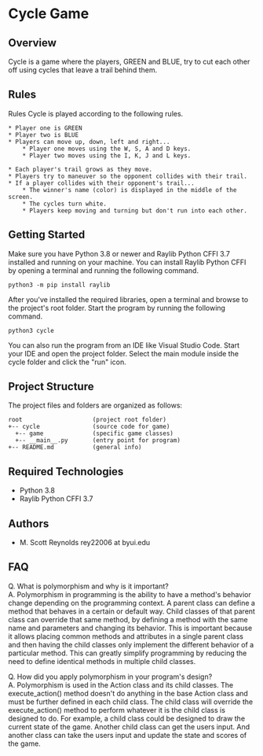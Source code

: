 # Cycle Game

## Overview

Cycle is a game where the players, GREEN and BLUE, try to cut each other off using cycles that leave a trail behind them.

## Rules

Rules
Cycle is played according to the following rules.

    * Player one is GREEN
    * Player two is BLUE
    * Players can move up, down, left and right...
        * Player one moves using the W, S, A and D keys.
        * Player two moves using the I, K, J and L keys.

    * Each player's trail grows as they move.
    * Players try to maneuver so the opponent collides with their trail.
    * If a player collides with their opponent's trail...
        * The winner's name (color) is displayed in the middle of the screen.
        * The cycles turn white.
        * Players keep moving and turning but don't run into each other.

## Getting Started

Make sure you have Python 3.8 or newer and Raylib Python CFFI 3.7 installed and running on your machine. You can install Raylib Python CFFI by opening a terminal and running the following command.

```
python3 -m pip install raylib
```

After you've installed the required libraries, open a terminal and browse to the project's root folder. Start the program by running the following command.

```
python3 cycle
```

You can also run the program from an IDE like Visual Studio Code. Start your IDE and open the 
project folder. Select the main module inside the cycle folder and click the "run" icon.

## Project Structure

The project files and folders are organized as follows:

```
root                    (project root folder)
+-- cycle               (source code for game)
  +-- game              (specific game classes)
  +-- __main__.py       (entry point for program)
+-- README.md           (general info)
```

## Required Technologies

* Python 3.8
* Raylib Python CFFI 3.7

## Authors

* M. Scott Reynolds rey22006 at byui.edu

## FAQ

Q. What is polymorphism and why is it important?   
A. Polymorphism in programming is the ability to have a method's behavior change depending on the programming context. A parent class can define a method that behaves in a certain or default way. Child classes of that parent class can override that same method, by defining a method with the same name and parameters and changing its behavior. This is important because it allows placing common methods and attributes in a single parent class and then having the child classes only implement the different behavior of a particular method. This can greatly simplify programming by reducing the need to define identical methods in multiple child classes.

Q. How did you apply polymorphism in your program's design?   
A. Polymorphism is used in the Action class and its child classes. The execute_action() method doesn't do anything in the base Action class and must be further defined in each child class. The child class will override the execute_action() method to perform whatever it is the child class is designed to do. For example, a child class could be designed to draw the current state of the game. Another child class can get the users input. And another class can take the users input and update the state and scores of the game.


      
